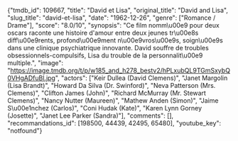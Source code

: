{"tmdb_id": 109667, "title": "David et Lisa", "original_title": "David and Lisa", "slug_title": "david-et-lisa", "date": "1962-12-26", "genre": ["Romance / Drame"], "score": "8.0/10", "synopsis": "Ce film nomm\u00e9 pour deux oscars raconte une histoire d'amour entre deux jeunes tr\u00e8s diff\u00e9rents, profond\u00e9ment n\u00e9vros\u00e9s, soign\u00e9s dans une clinique psychiatrique innovante. David souffre de troubles obsessionnels-compulsifs, Lisa du trouble de la personnalit\u00e9 multiple.", "image": "https://image.tmdb.org/t/p/w185_and_h278_bestv2/hPLxubQL9TGmSxybQ0VHgADfuBl.jpg", "actors": ["Keir Dullea (David Clemens)", "Janet Margolin (Lisa Brandt)", "Howard Da Silva (Dr. Swinford)", "Neva Patterson (Mrs. Clemens)", "Clifton James (John)", "Richard McMurray (Mr. Stewart Clemens)", "Nancy Nutter (Maureen)", "Mathew Anden (Simon)", "Jaime S\u00e1nchez (Carlos)", "Coni Hudak (Kate)", "Karen Lynn Gorney (Josette)", "Janet Lee Parker (Sandra)"], "comments": [], "recommandations_id": [198500, 44439, 42495, 65480], "youtube_key": "notfound"}